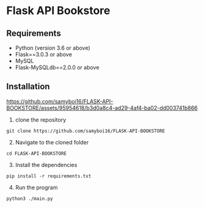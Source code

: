 # Flask API Bookstore
## Requirements
- Python (version 3.6 or above)
- Flask==3.0.3 or above
- MySQL
- Flask-MySQLdb==2.0.0 or above

## Installation
https://github.com/samyboi16/FLASK-API-BOOKSTORE/assets/95954618/b3d0a8c4-ad29-4af4-ba02-dd003741b866

1. clone the repository  
```
git clone https://github.com/samyboi16/FLASK-API-BOOKSTORE
```
2. Navigate to the cloned folder
```
cd FLASK-API-BOOKSTORE
```
3. Install the dependencies
```
pip install -r requirements.txt
```
4. Run the program
```
python3 ./main.py
```
